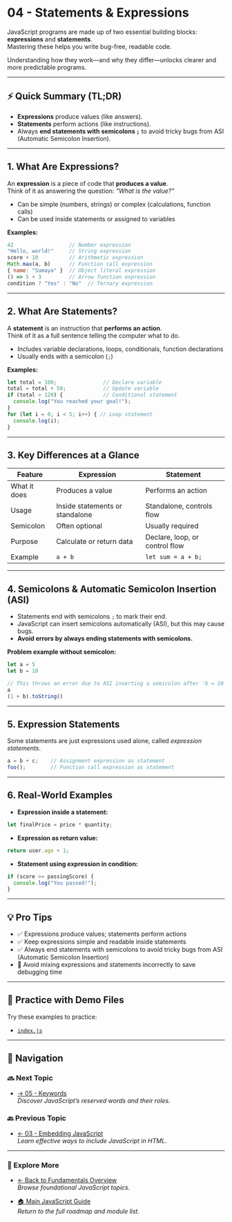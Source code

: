 # 04 - Statements & Expressions

JavaScript programs are made up of two essential building blocks: **expressions** and **statements**.  
Mastering these helps you write bug-free, readable code.  

Understanding how they work—and why they differ—unlocks clearer and more predictable programs.

---

## ⚡ Quick Summary (TL;DR)

- **Expressions** produce values (like answers).  
- **Statements** perform actions (like instructions).  
- Always **end statements with semicolons `;`** to avoid tricky bugs from ASI (Automatic Semicolon Insertion).

---

## 1. What Are Expressions?

An **expression** is a piece of code that **produces a value**.  
Think of it as answering the question: *“What is the value?”*

- Can be simple (numbers, strings) or complex (calculations, function calls)  
- Can be used inside statements or assigned to variables

**Examples:**

```js
42                  // Number expression
"Hello, world!"     // String expression
score + 10          // Arithmetic expression
Math.max(a, b)      // Function call expression
{ name: "Sumaya" }  // Object literal expression
() => 5 + 3         // Arrow function expression
condition ? "Yes" : "No"  // Ternary expression
```

---

## 2. What Are Statements?

A **statement** is an instruction that **performs an action**.  
Think of it as a full sentence telling the computer what to do.

- Includes variable declarations, loops, conditionals, function declarations  
- Usually ends with a semicolon (`;`)

**Examples:**

```js
let total = 100;               // Declare variable
total = total + 50;            // Update variable
if (total > 120) {             // Conditional statement
  console.log("You reached your goal!");
}
for (let i = 0; i < 5; i++) { // Loop statement
  console.log(i);
}
```

---

## 3. Key Differences at a Glance

| Feature          | Expression                         | Statement                       |
|------------------|----------------------------------|--------------------------------|
| What it does     | Produces a value                  | Performs an action              |
| Usage            | Inside statements or standalone  | Standalone, controls flow       |
| Semicolon        | Often optional                   | Usually required                |
| Purpose          | Calculate or return data          | Declare, loop, or control flow  |
| Example          | `a + b`                          | `let sum = a + b;`              |

---

## 4. Semicolons & Automatic Semicolon Insertion (ASI)

- Statements end with semicolons `;` to mark their end.  
- JavaScript can insert semicolons automatically (ASI), but this may cause bugs.  
- **Avoid errors by always ending statements with semicolons.**

**Problem example without semicolon:**

```js
let a = 5
let b = 10

// This throws an error due to ASI inserting a semicolon after 'b = 10'
a
(1 + b).toString()
```

---

## 5. Expression Statements

Some statements are just expressions used alone, called *expression statements*.

```js
a = b + c;    // Assignment expression as statement
foo();        // Function call expression as statement
```

---

## 6. Real-World Examples

- **Expression inside a statement:**

```js
let finalPrice = price * quantity;
```

- **Expression as return value:**

```js
return user.age + 1;
```

- **Statement using expression in condition:**

```js
if (score >= passingScore) {
  console.log("You passed!");
}
```

---

## 💡 Pro Tips

- ✅ Expressions produce values; statements perform actions  
- ✅ Keep expressions simple and readable inside statements  
- ✅ Always end statements with semicolons to avoid tricky bugs from ASI (Automatic Semicolon Insertion)  
- 🚫 Avoid mixing expressions and statements incorrectly to save debugging time

---

## 📂 Practice with Demo Files

Try these examples to practice:

- [`index.js`](./index.js)

---

## 🔗 Navigation

### 🔜 Next Topic

- [→ 05 - Keywords](../05-keywords/README.md)  
  *Discover JavaScript’s reserved words and their roles.*

### 🔙 Previous Topic

- [← 03 - Embedding JavaScript](../03-embedding-js/README.md)  
  *Learn effective ways to include JavaScript in HTML.*

---

### 📂 Explore More

- [← Back to Fundamentals Overview](../README.md)  
  *Browse foundational JavaScript topics.*

- [🏠 Main JavaScript Guide](../../README.md)  
  *Return to the full roadmap and module list.*
